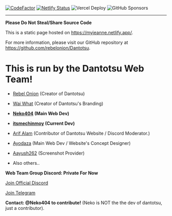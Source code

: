 [![CodeFactor](https://www.codefactor.io/repository/github/itsmechinmoy/dantotustatic/badge/main)](https://www.codefactor.io/repository/github/itsmechinmoy/dantotustatic/overview/main) [![Netlify Status](https://api.netlify.com/api/v1/badges/b80b9628-fc85-4131-9901-ef92298eb288/deploy-status)](https://app.netlify.com/sites/dantotsu/deploys) ![Vercel Deploy](https://deploy-badge.vercel.app/vercel/dantotsu) ![GitHub Sponsors](https://img.shields.io/github/sponsors/itsmechinmoy)
<hr>

**Please Do Not Steal/Share Source Code**

This is a static page hosted on https://myjeanne.netlify.app/. 

For more information, please visit our GitHub repository at https://github.com/rebelonion/Dantotsu.

# **This is run by the Dantotsu Web Team!**

- [Rebel Onion](https://github.com/rebelonion) (Creator of Dantotsu)

- [Wai What](https://github.com/WaiWhat) (Creator of Dantotsu's Branding)

- **[Neko404](https://github.com/MarshMeadow?tab=repositories) (Main Web Dev)**

- **[itsmechinmoy](https://github.com/itsmechinmoy?tab=repositories) (Current Dev)**

- [Arif Alam](https://github.com/ARIF683?tab=repositories) (Contributor of Dantotsu Website / Discord Moderator.)

- [Ayodaza](https://github.com/dazadev) (Main Web Dev / Website's Concept Designer)

- [Aayush262](https://github.com/aayush2622) (Screenshot Provider)

- Also others..

**Web Team Group Discord: Private For Now**

[Join Official Discord](https://discord.com/invite/4HPZ5nAWwM)

[Join Telegram](https://t.me/+gzBCQExtLQo1YTNh)

**Contact: @Neko404 to contribute!** (Neko is NOT the the dev of dantotsu, just a contributor).
